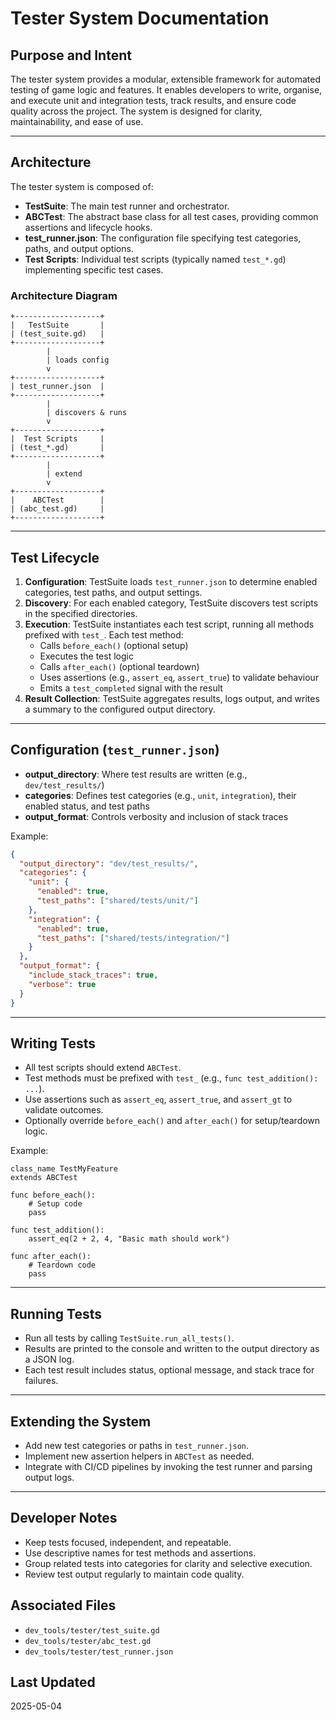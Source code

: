 # Tester System Documentation

## Purpose and Intent

The tester system provides a modular, extensible framework for automated testing of game logic and features. It enables developers to write, organise, and execute unit and integration tests, track results, and ensure code quality across the project. The system is designed for clarity, maintainability, and ease of use.

---

## Architecture

The tester system is composed of:
- **TestSuite**: The main test runner and orchestrator.
- **ABCTest**: The abstract base class for all test cases, providing common assertions and lifecycle hooks.
- **test_runner.json**: The configuration file specifying test categories, paths, and output options.
- **Test Scripts**: Individual test scripts (typically named `test_*.gd`) implementing specific test cases.

### Architecture Diagram
```
+-------------------+
|   TestSuite       |
| (test_suite.gd)   |
+-------------------+
        |
        | loads config
        v
+-------------------+
| test_runner.json  |
+-------------------+
        |
        | discovers & runs
        v
+-------------------+
|  Test Scripts     |
| (test_*.gd)       |
+-------------------+
        |
        | extend
        v
+-------------------+
|    ABCTest        |
| (abc_test.gd)     |
+-------------------+
```

---

## Test Lifecycle

1. **Configuration**: TestSuite loads `test_runner.json` to determine enabled categories, test paths, and output settings.
2. **Discovery**: For each enabled category, TestSuite discovers test scripts in the specified directories.
3. **Execution**: TestSuite instantiates each test script, running all methods prefixed with `test_`. Each test method:
   - Calls `before_each()` (optional setup)
   - Executes the test logic
   - Calls `after_each()` (optional teardown)
   - Uses assertions (e.g., `assert_eq`, `assert_true`) to validate behaviour
   - Emits a `test_completed` signal with the result
4. **Result Collection**: TestSuite aggregates results, logs output, and writes a summary to the configured output directory.

---

## Configuration (`test_runner.json`)

- **output_directory**: Where test results are written (e.g., `dev/test_results/`)
- **categories**: Defines test categories (e.g., `unit`, `integration`), their enabled status, and test paths
- **output_format**: Controls verbosity and inclusion of stack traces

Example:
```json
{
  "output_directory": "dev/test_results/",
  "categories": {
    "unit": {
      "enabled": true,
      "test_paths": ["shared/tests/unit/"]
    },
    "integration": {
      "enabled": true,
      "test_paths": ["shared/tests/integration/"]
    }
  },
  "output_format": {
    "include_stack_traces": true,
    "verbose": true
  }
}
```

---

## Writing Tests

- All test scripts should extend `ABCTest`.
- Test methods must be prefixed with `test_` (e.g., `func test_addition(): ...`).
- Use assertions such as `assert_eq`, `assert_true`, and `assert_gt` to validate outcomes.
- Optionally override `before_each()` and `after_each()` for setup/teardown logic.

Example:
```gdscript
class_name TestMyFeature
extends ABCTest

func before_each():
    # Setup code
    pass

func test_addition():
    assert_eq(2 + 2, 4, "Basic math should work")

func after_each():
    # Teardown code
    pass
```

---

## Running Tests

- Run all tests by calling `TestSuite.run_all_tests()`.
- Results are printed to the console and written to the output directory as a JSON log.
- Each test result includes status, optional message, and stack trace for failures.

---

## Extending the System
- Add new test categories or paths in `test_runner.json`.
- Implement new assertion helpers in `ABCTest` as needed.
- Integrate with CI/CD pipelines by invoking the test runner and parsing output logs.

---

## Developer Notes
- Keep tests focused, independent, and repeatable.
- Use descriptive names for test methods and assertions.
- Group related tests into categories for clarity and selective execution.
- Review test output regularly to maintain code quality.

## Associated Files
- `dev_tools/tester/test_suite.gd`
- `dev_tools/tester/abc_test.gd`
- `dev_tools/tester/test_runner.json`

## Last Updated
2025-05-04 